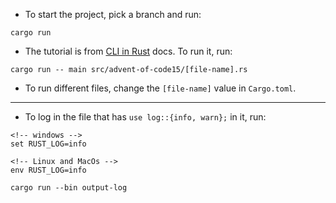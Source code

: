 - To start the project, pick a branch and run:

```console
cargo run
```

- The tutorial is from [CLI in Rust](https://rust-cli.github.io/book/tutorial/index.html) docs. To run it, run:

```console
cargo run -- main src/advent-of-code15/[file-name].rs
```

- To run different files, change the `[file-name]` value in `Cargo.toml`. 

---

- To log in the file that has `use log::{info, warn};` in it, run:

```
<!-- windows -->
set RUST_LOG=info

<!-- Linux and MacOs -->
env RUST_LOG=info

cargo run --bin output-log
```
